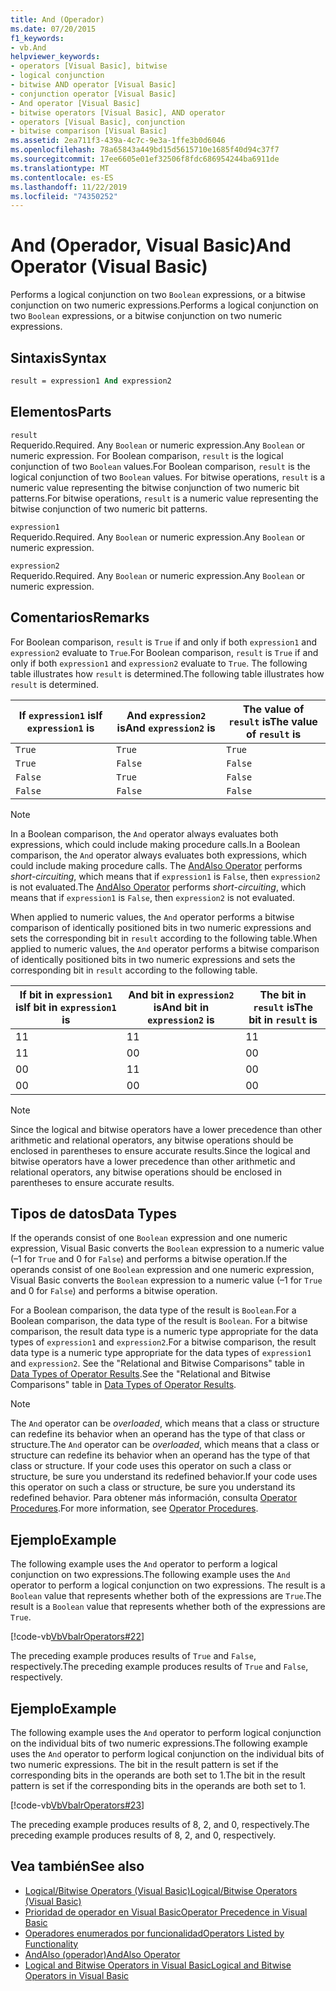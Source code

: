 ```yaml
---
title: And (Operador)
ms.date: 07/20/2015
f1_keywords:
- vb.And
helpviewer_keywords:
- operators [Visual Basic], bitwise
- logical conjunction
- bitwise AND operator [Visual Basic]
- conjunction operator [Visual Basic]
- And operator [Visual Basic]
- bitwise operators [Visual Basic], AND operator
- operators [Visual Basic], conjunction
- bitwise comparison [Visual Basic]
ms.assetid: 2ea711f3-439a-4c7c-9e3a-1ffe3b0d6046
ms.openlocfilehash: 78a65843a449bd15d5615710e1685f40d94c37f7
ms.sourcegitcommit: 17ee6605e01ef32506f8fdc686954244ba6911de
ms.translationtype: MT
ms.contentlocale: es-ES
ms.lasthandoff: 11/22/2019
ms.locfileid: "74350252"
---
```

# <a name="and-operator-visual-basic"></a><span data-ttu-id="cf472-102">And (Operador, Visual Basic)</span><span class="sxs-lookup"><span data-stu-id="cf472-102">And Operator (Visual Basic)</span></span>
<span data-ttu-id="cf472-103">Performs a logical conjunction on two `Boolean` expressions, or a bitwise conjunction on two numeric expressions.</span><span class="sxs-lookup"><span data-stu-id="cf472-103">Performs a logical conjunction on two `Boolean` expressions, or a bitwise conjunction on two numeric expressions.</span></span>  
  
## <a name="syntax"></a><span data-ttu-id="cf472-104">Sintaxis</span><span class="sxs-lookup"><span data-stu-id="cf472-104">Syntax</span></span>  
  
```vb  
result = expression1 And expression2  
```  
  
## <a name="parts"></a><span data-ttu-id="cf472-105">Elementos</span><span class="sxs-lookup"><span data-stu-id="cf472-105">Parts</span></span>  
 `result`  
 <span data-ttu-id="cf472-106">Requerido.</span><span class="sxs-lookup"><span data-stu-id="cf472-106">Required.</span></span> <span data-ttu-id="cf472-107">Any `Boolean` or numeric expression.</span><span class="sxs-lookup"><span data-stu-id="cf472-107">Any `Boolean` or numeric expression.</span></span> <span data-ttu-id="cf472-108">For Boolean comparison, `result` is the logical conjunction of two `Boolean` values.</span><span class="sxs-lookup"><span data-stu-id="cf472-108">For Boolean comparison, `result` is the logical conjunction of two `Boolean` values.</span></span> <span data-ttu-id="cf472-109">For bitwise operations, `result` is a numeric value representing the bitwise conjunction of two numeric bit patterns.</span><span class="sxs-lookup"><span data-stu-id="cf472-109">For bitwise operations, `result` is a numeric value representing the bitwise conjunction of two numeric bit patterns.</span></span>  
  
 `expression1`  
 <span data-ttu-id="cf472-110">Requerido.</span><span class="sxs-lookup"><span data-stu-id="cf472-110">Required.</span></span> <span data-ttu-id="cf472-111">Any `Boolean` or numeric expression.</span><span class="sxs-lookup"><span data-stu-id="cf472-111">Any `Boolean` or numeric expression.</span></span>  
  
 `expression2`  
 <span data-ttu-id="cf472-112">Requerido.</span><span class="sxs-lookup"><span data-stu-id="cf472-112">Required.</span></span> <span data-ttu-id="cf472-113">Any `Boolean` or numeric expression.</span><span class="sxs-lookup"><span data-stu-id="cf472-113">Any `Boolean` or numeric expression.</span></span>  
  
## <a name="remarks"></a><span data-ttu-id="cf472-114">Comentarios</span><span class="sxs-lookup"><span data-stu-id="cf472-114">Remarks</span></span>  
 <span data-ttu-id="cf472-115">For Boolean comparison, `result` is `True` if and only if both `expression1` and `expression2` evaluate to `True`.</span><span class="sxs-lookup"><span data-stu-id="cf472-115">For Boolean comparison, `result` is `True` if and only if both `expression1` and `expression2` evaluate to `True`.</span></span> <span data-ttu-id="cf472-116">The following table illustrates how `result` is determined.</span><span class="sxs-lookup"><span data-stu-id="cf472-116">The following table illustrates how `result` is determined.</span></span>  
  
|<span data-ttu-id="cf472-117">If `expression1` is</span><span class="sxs-lookup"><span data-stu-id="cf472-117">If `expression1` is</span></span>|<span data-ttu-id="cf472-118">And `expression2` is</span><span class="sxs-lookup"><span data-stu-id="cf472-118">And `expression2` is</span></span>|<span data-ttu-id="cf472-119">The value of `result` is</span><span class="sxs-lookup"><span data-stu-id="cf472-119">The value of `result` is</span></span>|  
|-------------------------|--------------------------|------------------------------|  
|`True`|`True`|`True`|  
|`True`|`False`|`False`|  
|`False`|`True`|`False`|  
|`False`|`False`|`False`|  
  
> [!NOTE]
> <span data-ttu-id="cf472-120">In a Boolean comparison, the `And` operator always evaluates both expressions, which could include making procedure calls.</span><span class="sxs-lookup"><span data-stu-id="cf472-120">In a Boolean comparison, the `And` operator always evaluates both expressions, which could include making procedure calls.</span></span> <span data-ttu-id="cf472-121">The [AndAlso Operator](../../../visual-basic/language-reference/operators/andalso-operator.md) performs *short-circuiting*, which means that if `expression1` is `False`, then `expression2` is not evaluated.</span><span class="sxs-lookup"><span data-stu-id="cf472-121">The [AndAlso Operator](../../../visual-basic/language-reference/operators/andalso-operator.md) performs *short-circuiting*, which means that if `expression1` is `False`, then `expression2` is not evaluated.</span></span>  
  
 <span data-ttu-id="cf472-122">When applied to numeric values, the `And` operator performs a bitwise comparison of identically positioned bits in two numeric expressions and sets the corresponding bit in `result` according to the following table.</span><span class="sxs-lookup"><span data-stu-id="cf472-122">When applied to numeric values, the `And` operator performs a bitwise comparison of identically positioned bits in two numeric expressions and sets the corresponding bit in `result` according to the following table.</span></span>  
  
|<span data-ttu-id="cf472-123">If bit in `expression1` is</span><span class="sxs-lookup"><span data-stu-id="cf472-123">If bit in `expression1` is</span></span>|<span data-ttu-id="cf472-124">And bit in `expression2` is</span><span class="sxs-lookup"><span data-stu-id="cf472-124">And bit in `expression2` is</span></span>|<span data-ttu-id="cf472-125">The bit in `result` is</span><span class="sxs-lookup"><span data-stu-id="cf472-125">The bit in `result` is</span></span>|  
|--------------------------------|---------------------------------|----------------------------|  
|<span data-ttu-id="cf472-126">1</span><span class="sxs-lookup"><span data-stu-id="cf472-126">1</span></span>|<span data-ttu-id="cf472-127">1</span><span class="sxs-lookup"><span data-stu-id="cf472-127">1</span></span>|<span data-ttu-id="cf472-128">1</span><span class="sxs-lookup"><span data-stu-id="cf472-128">1</span></span>|  
|<span data-ttu-id="cf472-129">1</span><span class="sxs-lookup"><span data-stu-id="cf472-129">1</span></span>|<span data-ttu-id="cf472-130">0</span><span class="sxs-lookup"><span data-stu-id="cf472-130">0</span></span>|<span data-ttu-id="cf472-131">0</span><span class="sxs-lookup"><span data-stu-id="cf472-131">0</span></span>|  
|<span data-ttu-id="cf472-132">0</span><span class="sxs-lookup"><span data-stu-id="cf472-132">0</span></span>|<span data-ttu-id="cf472-133">1</span><span class="sxs-lookup"><span data-stu-id="cf472-133">1</span></span>|<span data-ttu-id="cf472-134">0</span><span class="sxs-lookup"><span data-stu-id="cf472-134">0</span></span>|  
|<span data-ttu-id="cf472-135">0</span><span class="sxs-lookup"><span data-stu-id="cf472-135">0</span></span>|<span data-ttu-id="cf472-136">0</span><span class="sxs-lookup"><span data-stu-id="cf472-136">0</span></span>|<span data-ttu-id="cf472-137">0</span><span class="sxs-lookup"><span data-stu-id="cf472-137">0</span></span>|  
  
> [!NOTE]
> <span data-ttu-id="cf472-138">Since the logical and bitwise operators have a lower precedence than other arithmetic and relational operators, any bitwise operations should be enclosed in parentheses to ensure accurate results.</span><span class="sxs-lookup"><span data-stu-id="cf472-138">Since the logical and bitwise operators have a lower precedence than other arithmetic and relational operators, any bitwise operations should be enclosed in parentheses to ensure accurate results.</span></span>  
  
## <a name="data-types"></a><span data-ttu-id="cf472-139">Tipos de datos</span><span class="sxs-lookup"><span data-stu-id="cf472-139">Data Types</span></span>  
 <span data-ttu-id="cf472-140">If the operands consist of one `Boolean` expression and one numeric expression, Visual Basic converts the `Boolean` expression to a numeric value (–1 for `True` and 0 for `False`) and performs a bitwise operation.</span><span class="sxs-lookup"><span data-stu-id="cf472-140">If the operands consist of one `Boolean` expression and one numeric expression, Visual Basic converts the `Boolean` expression to a numeric value (–1 for `True` and 0 for `False`) and performs a bitwise operation.</span></span>  
  
 <span data-ttu-id="cf472-141">For a Boolean comparison, the data type of the result is `Boolean`.</span><span class="sxs-lookup"><span data-stu-id="cf472-141">For a Boolean comparison, the data type of the result is `Boolean`.</span></span> <span data-ttu-id="cf472-142">For a bitwise comparison, the result data type is a numeric type appropriate for the data types of `expression1` and `expression2`.</span><span class="sxs-lookup"><span data-stu-id="cf472-142">For a bitwise comparison, the result data type is a numeric type appropriate for the data types of `expression1` and `expression2`.</span></span> <span data-ttu-id="cf472-143">See the "Relational and Bitwise Comparisons" table in [Data Types of Operator Results](../../../visual-basic/language-reference/operators/data-types-of-operator-results.md).</span><span class="sxs-lookup"><span data-stu-id="cf472-143">See the "Relational and Bitwise Comparisons" table in [Data Types of Operator Results](../../../visual-basic/language-reference/operators/data-types-of-operator-results.md).</span></span>  
  
> [!NOTE]
> <span data-ttu-id="cf472-144">The `And` operator can be *overloaded*, which means that a class or structure can redefine its behavior when an operand has the type of that class or structure.</span><span class="sxs-lookup"><span data-stu-id="cf472-144">The `And` operator can be *overloaded*, which means that a class or structure can redefine its behavior when an operand has the type of that class or structure.</span></span> <span data-ttu-id="cf472-145">If your code uses this operator on such a class or structure, be sure you understand its redefined behavior.</span><span class="sxs-lookup"><span data-stu-id="cf472-145">If your code uses this operator on such a class or structure, be sure you understand its redefined behavior.</span></span> <span data-ttu-id="cf472-146">Para obtener más información, consulta [Operator Procedures](../../../visual-basic/programming-guide/language-features/procedures/operator-procedures.md).</span><span class="sxs-lookup"><span data-stu-id="cf472-146">For more information, see [Operator Procedures](../../../visual-basic/programming-guide/language-features/procedures/operator-procedures.md).</span></span>  
  
## <a name="example"></a><span data-ttu-id="cf472-147">Ejemplo</span><span class="sxs-lookup"><span data-stu-id="cf472-147">Example</span></span>  
 <span data-ttu-id="cf472-148">The following example uses the `And` operator to perform a logical conjunction on two expressions.</span><span class="sxs-lookup"><span data-stu-id="cf472-148">The following example uses the `And` operator to perform a logical conjunction on two expressions.</span></span> <span data-ttu-id="cf472-149">The result is a `Boolean` value that represents whether both of the expressions are `True`.</span><span class="sxs-lookup"><span data-stu-id="cf472-149">The result is a `Boolean` value that represents whether both of the expressions are `True`.</span></span>  
  
 [!code-vb[VbVbalrOperators#22](~/samples/snippets/visualbasic/VS_Snippets_VBCSharp/VbVbalrOperators/VB/Class1.vb#22)]  
  
 <span data-ttu-id="cf472-150">The preceding example produces results of `True` and `False`, respectively.</span><span class="sxs-lookup"><span data-stu-id="cf472-150">The preceding example produces results of `True` and `False`, respectively.</span></span>  
  
## <a name="example"></a><span data-ttu-id="cf472-151">Ejemplo</span><span class="sxs-lookup"><span data-stu-id="cf472-151">Example</span></span>  
 <span data-ttu-id="cf472-152">The following example uses the `And` operator to perform logical conjunction on the individual bits of two numeric expressions.</span><span class="sxs-lookup"><span data-stu-id="cf472-152">The following example uses the `And` operator to perform logical conjunction on the individual bits of two numeric expressions.</span></span> <span data-ttu-id="cf472-153">The bit in the result pattern is set if the corresponding bits in the operands are both set to 1.</span><span class="sxs-lookup"><span data-stu-id="cf472-153">The bit in the result pattern is set if the corresponding bits in the operands are both set to 1.</span></span>  
  
 [!code-vb[VbVbalrOperators#23](~/samples/snippets/visualbasic/VS_Snippets_VBCSharp/VbVbalrOperators/VB/Class1.vb#23)]  
  
 <span data-ttu-id="cf472-154">The preceding example produces results of 8, 2, and 0, respectively.</span><span class="sxs-lookup"><span data-stu-id="cf472-154">The preceding example produces results of 8, 2, and 0, respectively.</span></span>  
  
## <a name="see-also"></a><span data-ttu-id="cf472-155">Vea también</span><span class="sxs-lookup"><span data-stu-id="cf472-155">See also</span></span>

- [<span data-ttu-id="cf472-156">Logical/Bitwise Operators (Visual Basic)</span><span class="sxs-lookup"><span data-stu-id="cf472-156">Logical/Bitwise Operators (Visual Basic)</span></span>](../../../visual-basic/language-reference/operators/logical-bitwise-operators.md)
- [<span data-ttu-id="cf472-157">Prioridad de operador en Visual Basic</span><span class="sxs-lookup"><span data-stu-id="cf472-157">Operator Precedence in Visual Basic</span></span>](../../../visual-basic/language-reference/operators/operator-precedence.md)
- [<span data-ttu-id="cf472-158">Operadores enumerados por funcionalidad</span><span class="sxs-lookup"><span data-stu-id="cf472-158">Operators Listed by Functionality</span></span>](../../../visual-basic/language-reference/operators/operators-listed-by-functionality.md)
- [<span data-ttu-id="cf472-159">AndAlso (operador)</span><span class="sxs-lookup"><span data-stu-id="cf472-159">AndAlso Operator</span></span>](../../../visual-basic/language-reference/operators/andalso-operator.md)
- [<span data-ttu-id="cf472-160">Logical and Bitwise Operators in Visual Basic</span><span class="sxs-lookup"><span data-stu-id="cf472-160">Logical and Bitwise Operators in Visual Basic</span></span>](../../../visual-basic/programming-guide/language-features/operators-and-expressions/logical-and-bitwise-operators.md)
